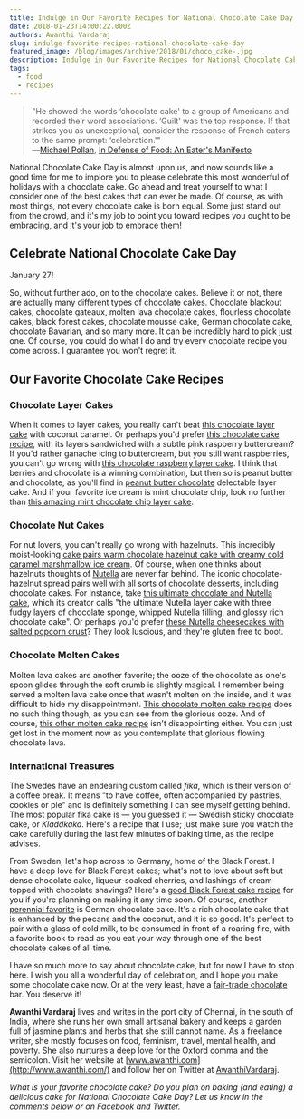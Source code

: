 ```yaml
---
title: Indulge in Our Favorite Recipes for National Chocolate Cake Day
date: 2018-01-23T14:00:22.000Z
authors: Awanthi Vardaraj
slug: indulge-favorite-recipes-national-chocolate-cake-day
featured_image: /blog/images/archive/2018/01/choco_cake-.jpg
description: Indulge in Our Favorite Recipes for National Chocolate Cake Day
tags:
  - food
  - recipes
---
```

> "He showed the words ‘chocolate cake' to a group of Americans and recorded their word associations. ‘Guilt' was the top response. If that strikes you as unexceptional, consider the response of French eaters to the same prompt: ‘celebration.'"\
> ―[Michael Pollan](https://www.goodreads.com/author/show/2121.Michael%5FPollan), [In Defense of Food: An Eater's Manifesto](https://www.goodreads.com/work/quotes/3100234)

National Chocolate Cake Day is almost upon us, and now sounds like a good time for me to implore you to please celebrate this most wonderful of holidays with a chocolate cake. Go ahead and treat yourself to what I consider one of the best cakes that can ever be made. Of course, as with most things, not every chocolate cake is born equal. Some just stand out from the crowd, and it's my job to point you toward recipes you ought to be embracing, and it's your job to embrace them!

## Celebrate National Chocolate Cake Day

January 27!

So, without further ado, on to the chocolate cakes. Believe it or not, there are actually many different types of chocolate cakes. Chocolate blackout cakes, chocolate gateaux, molten lava chocolate cakes, flourless chocolate cakes, black forest cakes, chocolate mousse cake, German chocolate cake, chocolate Bavarian, and so many more. It can be incredibly hard to pick just one. Of course, you could do what I do and try every chocolate recipe you come across. I guarantee you won't regret it.

## Our Favorite Chocolate Cake Recipes

### Chocolate Layer Cakes

When it comes to layer cakes, you really can't beat [this chocolate layer cake](https://www.stylesweetca.com/blog/2017/9/20/chocolate-layer-cake-with-coconut-caramel?utm%5Fmedium=social&utm%5Fsource=pinterest&utm%5Fcampaign=tailwind%5Ftribes&utm%5Fcontent=tribes) with coconut caramel. Or perhaps you'd prefer [this chocolate cake recipe](https://bakingamoment.com/chocolate-cake-with-raspberry-buttercream/), with its layers sandwiched with a subtle pink raspberry buttercream? If you'd rather ganache icing to buttercream, but you still want raspberries, you can't go wrong with [this chocolate raspberry layer cake](http://livforcake.com/2016/02/chocolate-raspberry-layer-cake.html). I think that berries and chocolate is a winning combination, but then so is peanut butter and chocolate, as you'll find in [peanut butter chocolate](https://www.lifeloveandsugar.com/2017/01/18/peanut-butter-chocolate-layer-cake/) delectable layer cake. And if your favorite ice cream is mint chocolate chip, look no further than [this amazing mint chocolate chip layer cake](http://www.littlesugarsnaps.com/2015/02/19/mint-choc-chip-layer-cake/).

### Chocolate Nut Cakes

For nut lovers, you can't really go wrong with hazelnuts. This incredibly moist-looking [cake pairs warm chocolate hazelnut cake with creamy cold caramel marshmallow ice cream](https://www.monpetitfour.com/hazelnut-chocolate-cake-with-caramel-marshmallow-ice-cream/). Of course, when one thinks about hazelnuts thoughts of [Nutella](https://www.nutella.com/en/in) are never far behind. The iconic chocolate-hazelnut spread pairs well with all sorts of chocolate desserts, including chocolate cakes. For instance, take [this ultimate chocolate and Nutella cake](https://www.supergoldenbakes.com/2015/06/ultimate-chocolate-and-nutella-cake.html), which its creator calls "the ultimate Nutella layer cake with three fudgy layers of chocolate sponge, whipped Nutella filling, and glossy rich chocolate cake". Or perhaps you'd prefer [these Nutella cheesecakes with salted popcorn crust](https://chewtown.com/2014/06/nutella-cheesecakes-with-salted-popcorn-crust/)? They look luscious, and they're gluten free to boot.

### Chocolate Molten Cakes

Molten lava cakes are another favorite; the ooze of the chocolate as one's spoon glides through the soft crumb is slightly magical. I remember being served a molten lava cake once that wasn't molten on the inside, and it was difficult to hide my disappointment. [This chocolate molten cake recipe](https://marshasbakingaddiction.com/chocolate-molten-cakes/) does no such thing though, as you can see from the glorious ooze. And of course, [this other molten cake recipe](https://www.unicornsinthekitchen.com/molten-chocolate-lava-cake/) isn't disappointing either. You can just get lost in the moment now as you contemplate that glorious flowing chocolate lava.

### International Treasures

The Swedes have an endearing custom called *fika*, which is their version of a coffee break. It means "to have coffee, often accompanied by pastries, cookies or pie" and is definitely something I can see myself getting behind. The most popular fika cake is — you guessed it — Swedish sticky chocolate cake, or *Kladdkaka*. Here's a recipe that I use; just make sure you watch the cake carefully during the last few minutes of baking time, as the recipe advises.

From Sweden, let's hop across to Germany, home of the Black Forest. I have a deep love for Black Forest cakes; what's not to love about soft but dense chocolate cake, liqueur-soaked cherries, and lashings of cream topped with chocolate shavings? Here's a [good Black Forest cake recipe](https://livforcake.com/black-forest-cake/) for you if you're planning on making it any time soon. Of course, another [perennial favorite](https://www.tasteofhome.com/recipes/german-chocolate-cake) is German chocolate cake. It's a rich chocolate cake that is enhanced by the pecans and the coconut, and it is so good. It's perfect to pair with a glass of cold milk, to be consumed in front of a roaring fire, with a favorite book to read as you eat your way through one of the best chocolate cakes of all time.

I have so much more to say about chocolate cake, but for now I have to stop here. I wish you all a wonderful day of celebration, and I hope you make some chocolate cake now. Or at the very least, have a [fair-trade chocolate](https://www.tomatoink.com/blog/posts/best-fair-trade-chocolate-brands.html) bar. You deserve it!

**Awanthi Vardaraj** lives and writes in the port city of Chennai, in the south of India, where she runs her own small artisanal bakery and keeps a garden full of jasmine plants and herbs that she still cannot name. As a freelance writer, she mostly focuses on food, feminism, travel, mental health, and poverty. She also nurtures a deep love for the Oxford comma and the semicolon. Visit her website at [www.awanthi.com](http://www.awanthi.com/) and follow her on Twitter at [AwanthiVardaraj](https://twitter.com/AwanthiVardaraj).

*What is your favorite chocolate cake? Do you plan on baking (and eating) a delicious cake for National Chocolate Cake Day? Let us know in the comments below or on Facebook and Twitter.*